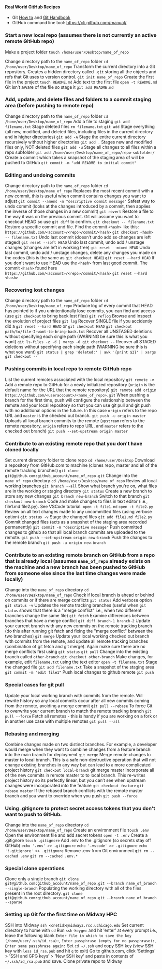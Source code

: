 

#### Real World GitHub Recipes

* Git [How to](https://github.com/git-guides/install-git) and [Git Handbook](https://guides.github.com/introduction/git-handbook/)
* GitHub command line tool: https://cli.github.com/manual/

### Start a new local repo (assumes there is not currently an active remote GitHub repo)
Make a project folder
`touch /home/user/Desktop/name_of_repo`

Change directory path to the `name_of_repo` folder
`cd /home/user/Desktop/name_of_repo`
Transform the current directory into a Git repository. Creates a hidden directory called `.git` storing all the objects and refs that Git uses to version control.
`git init name_of_repo`
Create the first file in the project
`touch README.md`
Add text to the first file
`open -t README.md`
Git isn't aware of the file so stage it
`git add README.md`

### Add, update, and delete files and folders to a commit staging area (before pushing to remote repo) 
Change directory path to the `name_of_repo` folder
`cd /home/user/Desktop/name_of_repo`
Add a file to staging
`git add filename.txt`
Stage deleted files
`rm filename.txt`
`git add`
Stage everything (all new, modified, and deleted files, including files in the current directory and in higher directories)
`git add -A`
Stage the entire current directory recursively without higher directories
`git add .`
Stages new and modified files only, NOT deleted files
`git add -u`
Stage all changes to all files within a repo subfolder
`git add /home/user/Desktop/name_of_repo/repo-subfolder/`
Create a commit which takes a snapshot of the staging area of will be pushed to GitHub
`git commit -m "add README to initial commit"`

### Editing and undoing commits 
Change directory path to the `name_of_repo` folder
`cd /home/user/Desktop/name_of_repo`
Replaces the most recent commit with a new commit, this is useful when commit contains changes you want to adjust
`git commit --amend -m "descriptive commit message"`
Safest way to undo commit (looks at the changes introduced by a commit, then applies the inverse of those changes in a new commit)
`git revert`
Restore a file to the way it was on the previous commit. Git will assume you want to checkout HEAD so use `git diff` to confirm.
`git checkout -- filename.txt`
Restore a specific commit and file. Find the commit `<hash>` like this: `https://github.com/<account>/<repo>/commit/<hash>`
`git checkout <hash> -- filename.txt`
Undo last commit (doesn't undo add so changes are left staged)
`git reset --soft HEAD`
Undo last commit, undo add / unstage changes (changes are left in working tree)
`git reset --mixed HEAD`
Undo last commit, undo add / unstage changes, delete any changes you made on the codes (this is the same as `git checkout HEAD`)
`git reset --hard HEAD`
If you don't want to use HEAD use the `<hash>` from last good commit. The commit `<hash>` found here `https://github.com/<account>/<repo>/commit/<hash>`
`git reset --hard <hash>`

### Recovering lost changes
Change directory path to the `name_of_repo` folder
`cd /home/user/Desktop/name_of_repo`
Produce log of every commit that HEAD has pointed to if you unintentionally lose commits, you can find and access (use `git checkout` to bring back lost files)
`git reflog`
Browse and inspect the evolution of project files
`git log`
Recover SINGLE file if you accidently did a `git reset --hard HEAD` or `git checkout HEAD`
`git checkout path/to/file-I-want-to-bring-back.txt`
Recover all UNSTAGED deletions without specifying each single path (WARNING be sure this is what you want)
`git ls-files -z -d | xargs -0 git checkout --`
Recover all STAGED deletions without specifying each single path (WARNING be sure this is what you want)
`git status | grep 'deleted:' | awk '{print $2}' | xargs git checkout --`

### Pushing commits in local repo to remote GitHub repo
List the current remotes associated with the local repository
`git remote -v`
Add a remote repo to GitHub for a newly initialized repository (`origin` is the default name for the URL that the remote repository)
`git remote add origin https://github.com/<useraccount>/<name_of_repo>.git`
When pushing a branch for the first time, push will configure the relationship between the remote and your local repository so that you can use git pull and git push with no additional options in the future. In this case `origin` refers to the repo URL and `master` is the checked out branch.
`git push -u origin master`
Uploads all local branch commits to the remote (`upstream` refers to the remote repository, `origin` refers to repo URL, and `master` refers to the checked out branch)
`git push --set-upstream origin master`

### Contribute to an existing remote repo that you don't have cloned locally
Set current directory folder to clone repo
`cd /home/user/Desktop`
Download a repository from GitHub.com to machine (clones repo, master and all of the remote tracking branches)
`git clone git@github.com:github_account/name_of_repo.git`
Change into the `name_of_repo` directory
`cd /home/user/Desktop/name_of_repo`
Review all local working branches
`git branch --all`
Show what branch you're on, what files are in the working or staging directory
`git status`
Create a new branch to store any new changes
`git branch new-branch`
Switch to that branch 
`git checkout new-branch`
Code and make changes to files in text editor (i.e., file1.md file2.py). See VSCode tutorial. 
`open -t file1.md`
`open -t file2.py`
Review on all text changes made to any uncommitted files (using verbose option)
`git status -v`
Stage the changed files
`git add file1.md file2.py`
Commit changed files (acts as a snapshot of the staging area recorded permanently)
`git commit -m "descriptive message"`
Push committed changes to github so that all local branch commits are uploaded to the remote.
`git push --set-upstream origin new-branch`
Push the changes to the remote branch
`git push -u origin new-branch`

### Contribute to an existing remote branch on GitHub from a repo that is already local (assumes `name_of_repo` already exists on the machine and a new branch has been pushed to GitHub from someone else since the last time changes were made locally)
Change into the `name_of_repo` directory
`cd /home/user/Desktop/name_of_repo`
Check if local branch is ahead or behind on commits or if there are merge conflicts
`git status`
Add verbose option
`git status -v` 
Updates the remote tracking branches (useful when `git status` shows that there is a "merge conflict" i.e., when two different branches change the same file)
`git fetch`
Examine differences between branches that have a merge conflict
`git diff branch-1 branch-2`
Update your current branch with any new commits on the remote tracking branch (do this after running git fetch and fixing the "merge conflict" between the two branches)
`git merge`
Update your local working checked out branch with commits from the remote, and update all remote tracking branches (combination of git fetch and git merge). Again make sure there are no merge conflicts first using `git status`
`git pull`
Change into the existing branch called `other-branch`
`git checkout other-branch`
Make changes, for example, edit `filename.txt` using the text editor
`open -t filename.txt`
Stage the changed file
`git add filename.txt`
Take a snapshot of the staging area
`git commit -m "edit file1"`
Push local changes to github remote
`git push`

### Special cases for git pull
Update your local working branch with commits from the remote. Will rewrite history so any local commits occur after all new commits coming from the remote, avoiding a merge commit
`git pull --rebase`
To force Git to overwrite your current branch to match the remote tracking branch
`git pull --force`
Fetch all remotes - this is handy if you are working on a fork or in another use case with multiple remotes
`git pull --all`

### Rebasing and merging
Combine changes made on two distinct branches. For example, a developer would merge when they want to combine changes from a feature branch into the main branch for deployment
`git merge`
Merge remote changes to master to local branch. This is a safe non-destructive operation that will not change existing branches in any way but can lead to a more complicated project history
`git checkout local-branch`
git merge master
Incorporate all of the new commits in remote master to to local branch. This re-writes project history so its perfectly linear, but you can’t see when upstream changes were incorporated into the feature
`git checkout feature`
`git rebase master`
If the rebased branch conflicts with the remote master branch and you want to override when you push
`git push --force`

### Using .gitignore to protect secret access tokens that you don't want to push to GitHub. 
Change into the `name_of_repo` directory
`cd /home/user/Desktop/name_of_repo`
Create an environment file 
`touch .env`
Open the environment file and add secret tokens
`open -t .env`
Create a .gitignore
`touch .gitignore`
Add .env to the .gitignore (so secrets stay off GitHub)
`echo '.env' >> .gitignore`
`echo '.vscode' >> .gitignore`
`echo '!.gitignore' >> .gitignore`
Remove .env from Git environment
`git rm --cached .env`
`git rm --cached .env.*`

### Special clone operations
Clone only a single branch
`git clone git@github.com:github_account/name_of_repo.git --branch name_of_branch --single-branch`
Populating the working directory with all of the files present in the root directory.
`git clone git@github.com:github_account/name_of_repo.git --branch name_of_branch --sparse`

### Setting up Git for the first time on Midway HPC
SSH into Midway
`ssh <cnetid>@midway2.rcc.uchicago.edu`
 Set current directory to home with `cd` 
Run `ssh-keygen` and hit 'enter' at every prompt i.e., leave the following blank `Enter file in which to save the key (/home/user/.ssh/id_rsa):`, `Enter passphrase (empty for no passphrase):`, `Enter same passphrase again:`
Set `cd ~/.ssh` and copy SSH key (view SSH key with `less id_rsa.pub` and hit `q` to exit)
Go to github.com, click 'Settings' > 'SSH and GPG keys' > 'New SSH key' and paste in contents of `~/.ssh/id_rsa.pub` and save.
Clone private repo to Midway
